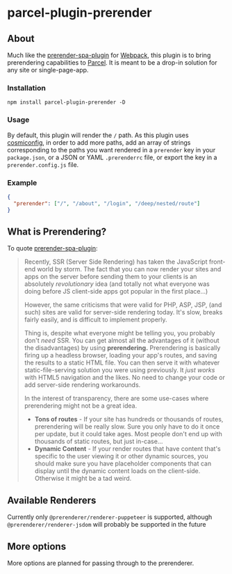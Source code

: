 # parcel-plugin-prerender

## About

Much like the [prerender-spa-plugin](https://github.com/chrisvfritz/prerender-spa-plugin/blob/master/README.md)
for [Webpack](https://github.com/webpack/webpack), this plugin is to bring prerendering capabilities to
[Parcel](https://github.com/parcel-bundler/parcel). It is meant to be a drop-in solution for any site or single-page-app.

### Installation
```
npm install parcel-plugin-prerender -D
```

### Usage
By default, this plugin will render the `/` path.
As this plugin uses [cosmiconfig](https://github.com/davidtheclark/cosmiconfig),
in order to add more paths, add an array of strings corresponding to the paths you want rendered in a 
`prerender` key in your `package.json`, or a JSON or YAML `.prerenderrc` file, or export the key in a `prerender.config.js` file.

### Example

```json
{
  "prerender": ["/", "/about", "/login", "/deep/nested/route"]
}
```

## What is Prerendering?

To quote [prerender-spa-plugin](https://github.com/chrisvfritz/prerender-spa-plugin/blob/master/README.md):

> Recently, SSR (Server Side Rendering) has taken the JavaScript front-end world by storm. The fact that you can now render your sites and apps on the server before sending them to your clients is an absolutely *revolutionary* idea (and totally not what everyone was doing before JS client-side apps got popular in the first place...)
>
> However, the same criticisms that were valid for PHP, ASP, JSP, (and such) sites are valid for server-side rendering today. It's slow, breaks fairly easily, and is difficult to implement properly.
>
> Thing is, despite what everyone might be telling you, you probably don't *need* SSR. You can get almost all the advantages of it (without the disadvantages) by using **prerendering.** Prerendering is basically firing up a headless browser, loading your app's routes, and saving the results to a static HTML file. You can then serve it with whatever static-file-serving solution you were using previously. It *just works* with HTML5 navigation and the likes. No need to change your code or add server-side rendering workarounds.
>
> In the interest of transparency, there are some use-cases where prerendering might not be a great idea.
>
> - **Tons of routes** - If your site has hundreds or thousands of routes, prerendering will be really slow. Sure you only have to do it once per update, but it could take ages. Most people don't end up with thousands of static routes, but just in-case...
> - **Dynamic Content** - If your render routes that have content that's specific to the user viewing it or other dynamic sources, you should make sure you have placeholder components that can display until the dynamic content loads on the client-side. Otherwise it might be a tad weird.

## Available Renderers

Currently only `@prerenderer/renderer-puppeteer` is supported, although `@prerenderer/renderer-jsdom` 
will probably be supported in the future

## More options

More options are planned for passing through to the prerenderer.

